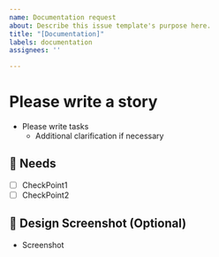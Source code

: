 ```yaml
---
name: Documentation request
about: Describe this issue template's purpose here.
title: "[Documentation]"
labels: documentation
assignees: ''

---
```


# Please write a story
- Please write tasks
   - Additional clarification if necessary

## 🤔 Needs

- [ ] CheckPoint1
- [ ] CheckPoint2

## 🎨 Design Screenshot (Optional)

- Screenshot

